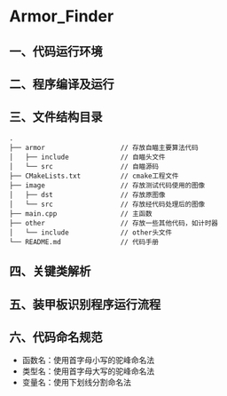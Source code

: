 # Armor_Finder

## 一、代码运行环境

## 二、程序编译及运行

## 三、文件结构目录

``` Files Structure
.
├── armor                   // 存放自瞄主要算法代码
│   ├── include             // 自瞄头文件
│   └── src                 // 自瞄源码
├── CMakeLists.txt          // cmake工程文件
├── image                   // 存放测试代码使用的图像
│   ├── dst                 // 存放原图像
│   └── src                 // 存放经代码处理后的图像
├── main.cpp                // 主函数
├── other                   // 存放一些其他代码，如计时器
│   └── include             // other头文件
└── README.md               // 代码手册
```

## 四、关键类解析

## 五、装甲板识别程序运行流程

## 六、代码命名规范

- 函数名：使用首字母小写的驼峰命名法
- 类型名：使用首字母大写的驼峰命名法
- 变量名：使用下划线分割命名法
